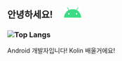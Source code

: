 ## 안녕하세요! &nbsp; &nbsp; <img alt="GIF" src="https://github.com/JungSangHyeon/JungSangHyeon/blob/main/android-studio.gif" width="40px" />

### ![Top Langs](https://github-readme-stats.vercel.app/api/top-langs/?username=JungSangHyeon&layout=compact)

Android 개발자입니다! Kolin 배울거에요!


